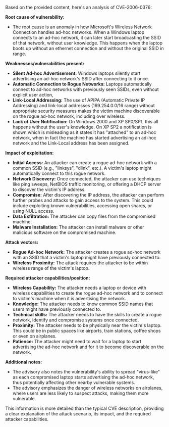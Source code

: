 Based on the provided content, here's an analysis of CVE-2006-0376:

**Root cause of vulnerability:**

- The root cause is an anomaly in how Microsoft's Wireless Network Connection handles ad-hoc networks. When a Windows laptop connects to an ad-hoc network, it can later start broadcasting the SSID of that network, without user knowledge. This happens when the laptop boots up without an ethernet connection and without the original SSID in range.

**Weaknesses/vulnerabilities present:**

- **Silent Ad-hoc Advertisement:** Windows laptops silently start advertising an ad-hoc network's SSID after connecting to it once.
- **Automatic Connection to Rogue Networks:** Laptops automatically connect to ad-hoc networks with previously seen SSIDs, even without explicit user action,
- **Link-Local Addressing:** The use of APIPA (Automatic Private IP Addressing) and link-local addresses (169.254.0.0/16 range) without appropriate security measures makes the victim machine discoverable on the rogue ad-hoc network, including over wireless.
- **Lack of User Notification:** On Windows 2000 and XP SP0/SP1, this all happens without the user's knowledge. On XP SP2 a notification is shown which is misleading as it states it has "attached" to an ad-hoc network, when in fact the machine has started advertising an ad-hoc network and the Link-Local address has been assigned.

**Impact of exploitation:**

- **Initial Access:** An attacker can create a rogue ad-hoc network with a common SSID (e.g., "linksys", "dlink", etc.).  A victim's laptop might automatically connect to this rogue network.
- **Network Discovery:** Once connected, the attacker can use techniques like ping sweeps, NetBIOS traffic monitoring, or offering a DHCP server to discover the victim's IP address.
- **Compromise:** After discovering the IP address, the attacker can perform further probes and attacks to gain access to the system. This could include exploiting known vulnerabilities, accessing open shares, or using NULL access.
- **Data Exfiltration:** The attacker can copy files from the compromised machine.
- **Malware Installation:** The attacker can install malware or other malicious software on the compromised machine.

**Attack vectors:**

- **Rogue Ad-hoc Network:** The attacker creates a rogue ad-hoc network with an SSID that a victim's laptop might have previously connected to.
- **Wireless Proximity:** The attack requires the attacker to be within wireless range of the victim's laptop.

**Required attacker capabilities/position:**

- **Wireless Capability:** The attacker needs a laptop or device with wireless capabilities to create the rogue ad-hoc network and to connect to victim's machine when it is advertising the network.
- **Knowledge:** The attacker needs to know common SSID names that users might have previously connected to.
- **Technical skills:** The attacker needs to have the skills to create a rogue network, identify and compromise systems once connected.
- **Proximity:** The attacker needs to be physically near the victim's laptop. This could be in public spaces like airports, train stations, coffee shops or even on airplanes.
- **Patience:** The attacker might need to wait for a laptop to start advertising the ad-hoc network and for it to become discoverable on the network.

**Additional notes:**
- The advisory also notes the vulnerability's ability to spread "virus-like" as each compromised laptop starts advertising the ad-hoc network, thus potentially affecting other nearby vulnerable systems.
- The advisory emphasizes the danger of wireless networks on airplanes, where users are less likely to suspect attacks, making them more vulnerable.

This information is more detailed than the typical CVE description, providing a clear explanation of the attack scenario, its impact, and the required attacker capabilities.